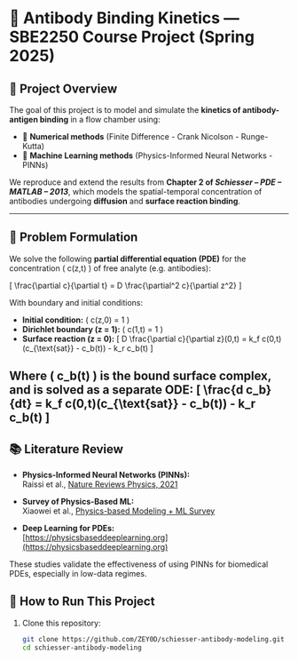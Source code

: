 # 🧪 Antibody Binding Kinetics — SBE2250 Course Project (Spring 2025)
## 📌 Project Overview

The goal of this project is to model and simulate the **kinetics of antibody-antigen binding** in a flow chamber using:
- 🧮 **Numerical methods** (Finite Difference - Crank Nicolson - Runge-Kutta)
- 🤖 **Machine Learning methods** (Physics-Informed Neural Networks - PINNs)

We reproduce and extend the results from **Chapter 2 of _Schiesser – PDE – MATLAB – 2013_**, which models the spatial-temporal concentration of antibodies undergoing **diffusion** and **surface reaction binding**.

---

## 🧠 Problem Formulation

We solve the following **partial differential equation (PDE)** for the concentration \( c(z,t) \) of free analyte (e.g. antibodies):

\[
\frac{\partial c}{\partial t} = D \frac{\partial^2 c}{\partial z^2}
\]

With boundary and initial conditions:
- **Initial condition:** \( c(z,0) = 1 \)
- **Dirichlet boundary (z = 1):** \( c(1,t) = 1 \)
- **Surface reaction (z = 0):**
  \[
  D \frac{\partial c}{\partial z}(0,t) = k_f c(0,t)(c_{\text{sat}} - c_b(t)) - k_r c_b(t)
  \]

Where \( c_b(t) \) is the **bound surface complex**, and is solved as a separate ODE:
\[
\frac{d c_b}{dt} = k_f c(0,t)(c_{\text{sat}} - c_b(t)) - k_r c_b(t)
\]
---

## 📚 Literature Review

- **Physics-Informed Neural Networks (PINNs):**  
  Raissi et al., [Nature Reviews Physics, 2021](https://www.nature.com/articles/s42254-021-00314-5)

- **Survey of Physics-Based ML:**  
  Xiaowei et al., [Physics-based Modeling + ML Survey](https://beiyulincs.github.io/teach/fall_2020/papers/xiaowei.pdf)

- **Deep Learning for PDEs:**  
  [https://physicsbaseddeeplearning.org](https://physicsbaseddeeplearning.org)

These studies validate the effectiveness of using PINNs for biomedical PDEs, especially in low-data regimes.


## 🔧 How to Run This Project

1. Clone this repository:
   ```bash
   git clone https://github.com/ZEY0D/schiesser-antibody-modeling.git
   cd schiesser-antibody-modeling



